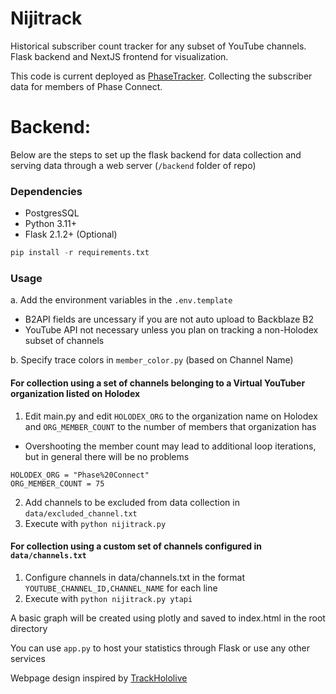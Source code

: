 # Nijitrack

Historical subscriber count tracker for any subset of YouTube channels. Flask backend and NextJS frontend for visualization.

This code is current deployed as [PhaseTracker](https://phase-tracker.com). Collecting the subscriber data for members of Phase Connect.

# Backend:
Below are the steps to set up the flask backend for data collection and serving data through a web server (`/backend` folder of repo)

### Dependencies
- PostgresSQL
- Python 3.11+
- Flask 2.1.2+ (Optional)

```python
pip install -r requirements.txt
```
### Usage
a. Add the environment variables in the `.env.template`
  - B2API fields are uncessary if you are not auto upload to Backblaze B2
  - YouTube API not necessary unless you plan on tracking a non-Holodex subset of channels

b. Specify trace colors in `member_color.py` (based on Channel Name)
#### For collection using a set of channels belonging to a Virtual YouTuber organization listed on Holodex
1. Edit main.py and edit `HOLODEX_ORG` to the organization name on Holodex and `ORG_MEMBER_COUNT` to the number of members that organization has
  - Overshooting the member count may lead to additional loop iterations, but in general there will be no problems
```
HOLODEX_ORG = "Phase%20Connect"
ORG_MEMBER_COUNT = 75
```
2. Add channels to be excluded from data collection in `data/excluded_channel.txt`
3. Execute with `python nijitrack.py`
#### For collection using a custom set of channels configured in `data/channels.txt`
1. Configure channels in data/channels.txt in the format `YOUTUBE_CHANNEL_ID,CHANNEL_NAME` for each line
2. Execute with `python nijitrack.py ytapi`

A basic graph will be created using plotly and saved to index.html in the root directory

You can use `app.py` to host your statistics through Flask or use any other services


Webpage design inspired by [TrackHololive](https://trackholo.live/)
